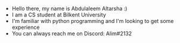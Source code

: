- Hello there, my name is Abdulaleem Altarsha :)
- I am a CS student at Bilkent University 
- I'm familiar with python programming and I'm looking to get some experience
- You can always reach me on Discord: Alim#2132

